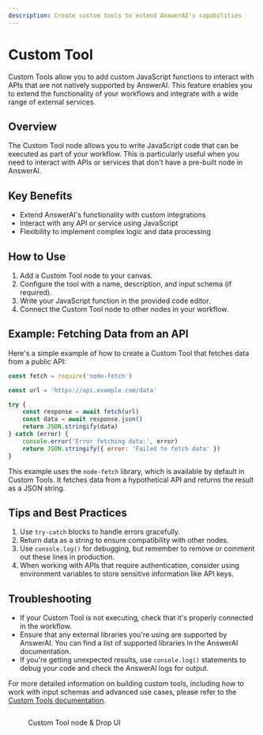 ```yaml
---
description: Create custom tools to extend AnswerAI's capabilities
---
```


# Custom Tool

Custom Tools allow you to add custom JavaScript functions to interact with APIs that are not natively supported by AnswerAI. This feature enables you to extend the functionality of your workflows and integrate with a wide range of external services.

## Overview

The Custom Tool node allows you to write JavaScript code that can be executed as part of your workflow. This is particularly useful when you need to interact with APIs or services that don't have a pre-built node in AnswerAI.

## Key Benefits

-   Extend AnswerAI's functionality with custom integrations
-   Interact with any API or service using JavaScript
-   Flexibility to implement complex logic and data processing

## How to Use

1. Add a Custom Tool node to your canvas.
2. Configure the tool with a name, description, and input schema (if required).
3. Write your JavaScript function in the provided code editor.
4. Connect the Custom Tool node to other nodes in your workflow.

## Example: Fetching Data from an API

Here's a simple example of how to create a Custom Tool that fetches data from a public API:

```javascript
const fetch = require('node-fetch')

const url = 'https://api.example.com/data'

try {
    const response = await fetch(url)
    const data = await response.json()
    return JSON.stringify(data)
} catch (error) {
    console.error('Error fetching data:', error)
    return JSON.stringify({ error: 'Failed to fetch data' })
}
```

This example uses the `node-fetch` library, which is available by default in Custom Tools. It fetches data from a hypothetical API and returns the result as a JSON string.

## Tips and Best Practices

1. Use `try-catch` blocks to handle errors gracefully.
2. Return data as a string to ensure compatibility with other nodes.
3. Use `console.log()` for debugging, but remember to remove or comment out these lines in production.
4. When working with APIs that require authentication, consider using environment variables to store sensitive information like API keys.

## Troubleshooting

-   If your Custom Tool is not executing, check that it's properly connected in the workflow.
-   Ensure that any external libraries you're using are supported by AnswerAI. You can find a list of supported libraries in the AnswerAI documentation.
-   If you're getting unexpected results, use `console.log()` statements to debug your code and check the AnswerAI logs for output.

For more detailed information on building custom tools, including how to work with input schemas and advanced use cases, please refer to the [Custom Tools documentation](../../../../developers/custom-tools).

<!-- TODO: Add a screenshot showing the Custom Tool node configuration interface -->
<figure><img src="/.gitbook/assets/screenshots/.png" alt="" /><figcaption><p>Custom Tool node  &#x26; Drop UI</p></figcaption></figure>
